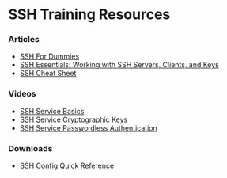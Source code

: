 # SSH Training Resources

### Articles
- <a href="https://schh.medium.com/ssh-for-dummies-ea168e6ff547" target="_blank">SSH For Dummies</a>
- <a href="https://www.digitalocean.com/community/tutorials/ssh-essentials-working-with-ssh-servers-clients-and-keys" target="_blank">SSH Essentials: Working with SSH Servers, Clients, and Keys</a>
- <a href="https://quickref.me/ssh.html" target="_blank">SSH Cheat Sheet</a>

### Videos
- <a href="https://www.youtube.com/watch?v=krqJhN4Ld6s" target="_blank">SSH Service Basics</a>
- <a href="https://www.youtube.com/watch?v=GivTVjSUjRM" target="_blank">SSH Service Cryptographic Keys</a>
- <a href="https://www.youtube.com/watch?v=MBmWgXb73gE" target="_blank">SSH Service Passwordless Authentication</a>

### Downloads
- <a href="./downloads/lecture5-OpenSSH_quickref.pdf" download>SSH Config Quick Reference</a>